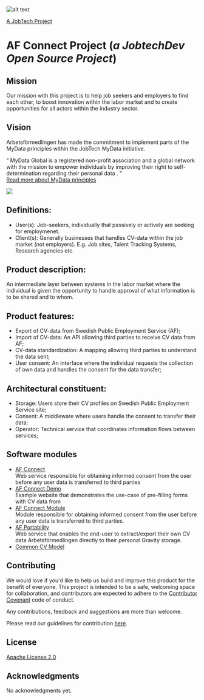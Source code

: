 ![alt text][logo]

[logo]: https://github.com/MagnumOpuses/project-meta/blob/master/img/jobtechdev_black.png "JobTech dev logo"

[A JobTech Project](https://www.jobtechdev.se)

# AF Connect Project (*a JobtechDev Open Source Project*)
## Mission
Our mission with this project is to help job seekers and employers to find each other, to boost innovation within the labor market and to create opportunities for all actors within the industry sector.
## Vision
Arbetsförmedlingen has made the commitment to implement parts of the MyData principles within the JobTech MyData initiative.

“ MyData Global is a registered non-profit association and a global network with the mission to empower individuals by improving their right to self-determination regarding their personal data . "  
[Read more about MyData principles](https://mydata.org/)


![](AF-Connect-Demo.gif)

## Definitions:
* User(s): Job-seekers, individually that passively or actively are seeking for employmenet.
* Client(s): Generally businesses that handles CV-data within the job market (not employers). E.g. Job sites, Talent Tracking Systems, Research agencies etc.

## Product description:
An intermediate layer between systems in the labor market where the individual is given the opportunity to handle approval of what information is to be shared and to whom.

## Product features:
* Export of CV-data from Swedish Public Employment Service (AF);
* Import of CV-data: An API allowing third parties to receive CV data from AF;
* CV-data standardization: A mapping allowing third parties to understand the data sent;
* User consent: An interface where the individual requests the collection of own data and handles the consent for the data transfer;

## Architectural constituent:
* Storage: Users store their CV profiles on Swedish Public Employment Service site;
* Consent: A middleware where users handle the consent to transfer their data;
* Operator: Technical service that coordinates information flows between services;

## Software modules
* [AF Connect](https://github.com/MagnumOpuses/af-connect)    
  Web service responsible for obtaining informed consent from the user before any user data is transferred to third parties
* [AF Connect Demo](https://github.com/MagnumOpuses/af-connect-demo)    
  Example website that demonstrates the use-case of pre-filling forms with CV data from
* [AF Connect Module](https://github.com/MagnumOpuses/af-connect-module)    
  Module responsible for obtaining informed consent from the user before any user data is transferred to third parties.
* [AF Portability](https://github.com/MagnumOpuses/af-portability)    
   Web service that enables the end-user to extract/export their own CV data Arbetsförmedlingen directly to their personal Gravity storage.
* [Common CV Model](https://github.com/MagnumOpuses/common-cv-model)

## Contributing

We would love if you'd like to help us build and improve this product for the benefit of everyone. This project is intended to be a safe, welcoming space for collaboration, and contributors are expected to adhere to the [Contributor Covenant](http://contributor-covenant.org/) code of conduct.

Any contributions, feedback and suggestions are more than welcome.

Please read our guidelines for contribution [here](CONTRIBUTING_TEMPLATE.md).

## License

[Apache License 2.0](LICENSE.md)

## Acknowledgments

No acknowledgments yet.
